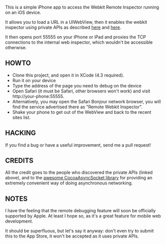This is a simple iPhone app to access the Webkit Remote Inspector running on
an iOS device.

It allows you to load a URL in a UIWebView, then it enables the webkit
inspector using private APIs as described
[here](http://atnan.com/blog/2011/11/17/enabling-remote-debugging-via-private-apis-in-mobile-safari/)
and [here](http://crocodil.us/webinspector-on-ios.html).

It then opens port 55555 on your iPhone or iPad and proxies the TCP connections
to the internal web inspector, which wouldn't be accessible otherwise.

## HOWTO

- Clone this project, and open it in XCode (4.3 required).
- Run it on your device
- Type the address of the page you need to debug on the device
- Open Safari (it must be Safari, other browsers won't work) and visit
  http://your-phone:55555.
- Alternatively, you may open the Safari Bonjour
  network browser, you will find the service advertised there as
  "Remote Webkit Inspector".
- Shake your phone to get out of the WebView and back to the recent sites
  list.

## HACKING

If you find a bug or have a useful improvement, send me a pull request!

## CREDITS

All the credit goes to the people who discovered the private APIs (linked
above), and to the [awesome CocoaAsyncSocket library](https://github.com/robbiehanson/CocoaAsyncSocket)
for providing an extremely convenient way of doing asynchronous networking.

## NOTES

I have the feeling that the remote debugging feature will soon be officially
supported by Apple. At least I hope so, as it's a great feature for mobile
web development.

It should be superfluous, but let's say it anyway: don't even try to submit
this to the App Store, it won't be accepted as it uses private APIs.
